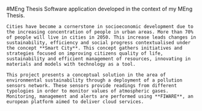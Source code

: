 #MEng Thesis
Software application developed in the context of my MEng Thesis.
	
	Cities have become a cornerstone in socioeconomic development due to the increasing concentration of people in urban areas. More than 70% of people will live in cities in 2050. This increase leads changes in sustainability, efficiency and social progress contextualised under the concept **Smart City**. This concept gathers initiatives and strategies focused on improving citizens quality of life, sustainability and efficient management of resources, innovating in materials and models with technology as a tool.
	
	This project presents a conceptual solution in the area of environmental sustainability through a deployment of a pollution sensors network. These sensors provide readings from different typologies in order to monitor values of atmospheric gases. Monitoring, management and alerts are performed using **FIWARE**, an european platform aimed to deliver cloud services.
